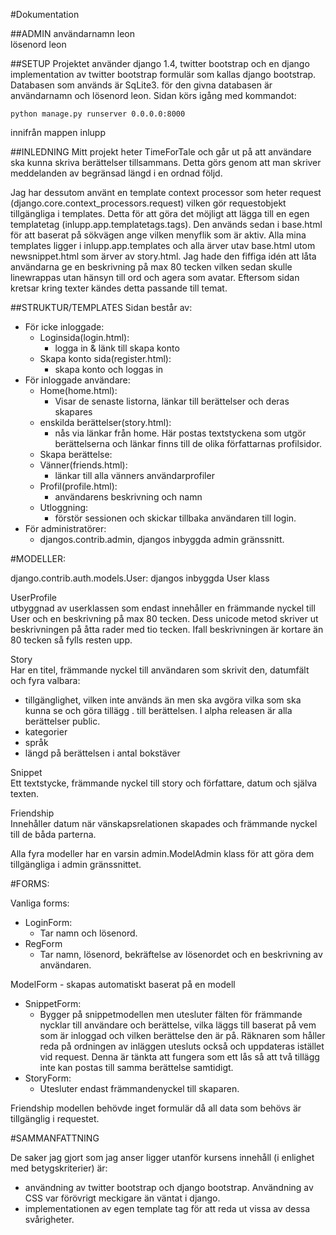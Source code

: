 #Dokumentation

##ADMIN
användarnamn leon  
lösenord leon

##SETUP
Projektet använder django 1.4, twitter bootstrap och en django implementation av twitter bootstrap formulär som kallas django bootstrap.
Databasen som används är SqLite3. för den givna databasen är användarnamn och lösenord leon.
Sidan körs igång med kommandot:  

    python manage.py runserver 0.0.0.0:8000  
    
innifrån mappen inlupp 

##INLEDNING
Mitt projekt heter TimeForTale och går ut på att användare ska kunna skriva berättelser tillsammans.
Detta görs genom att man skriver meddelanden av begränsad längd i en ordnad följd.

Jag har dessutom använt en template context processor som heter request (django.core.context_processors.request) vilken gör requestobjekt tillgängliga i templates. 
Detta för att göra det möjligt att lägga till en egen templatetag (inlupp.app.templatetags.tags). 
Den används sedan i base.html för att baserat på sökvägen ange vilken menyflik som är aktiv.
Alla mina templates ligger i inlupp.app.templates och alla ärver utav base.html utom newsnippet.html som ärver av story.html.
Jag hade den fiffiga idén att låta användarna ge en beskrivning på max 80 tecken vilken sedan skulle linewrappas utan hänsyn till ord och agera som avatar. 
Eftersom sidan kretsar kring texter kändes detta passande till temat. 

##STRUKTUR/TEMPLATES
Sidan består av:  
* För icke inloggade:  
    * Loginsida(login.html):  
        * logga in & länk till skapa konto  
    * Skapa konto sida(register.html):  
        * skapa konto och loggas in  
* För inloggade användare:  
    * Home(home.html):  
        * Visar de senaste listorna, länkar till berättelser och deras skapares  
    * enskilda berättelser(story.html):  
        * nås via länkar från home. Här postas textstyckena som utgör berättelserna och länkar finns till de olika författarnas profilsidor.  
    * Skapa berättelse:  
    * Vänner(friends.html):
        * länkar till alla vänners användarprofiler
    * Profil(profile.html):
        * användarens beskrivning och namn
    * Utloggning:
        * förstör sessionen och skickar tillbaka användaren till login.
* För administratörer:
    * djangos.contrib.admin, djangos inbyggda admin gränssnitt.


#MODELLER:

django.contrib.auth.models.User:
djangos inbyggda User klass

UserProfile  
utbyggnad av userklassen som endast innehåller en främmande nyckel till User och en beskrivning på max 80 tecken.
Dess unicode metod skriver ut beskrivningen på åtta rader med tio tecken. 
Ifall beskrivningen är kortare än 80 tecken så fylls resten upp.

Story  
Har en titel, främmande nyckel till användaren som skrivit den, datumfält och fyra valbara:  
- tillgänglighet, vilken inte används än men ska avgöra vilka som ska kunna se och göra tillägg . till berättelsen. I alpha releasen är alla berättelser public. 
- kategorier
- språk
- längd på berättelsen i antal bokstäver

Snippet  
Ett textstycke, främmande nyckel till story och författare, datum och själva texten.

Friendship  
Innehåller datum när vänskapsrelationen skapades och främmande nyckel till de båda parterna.

Alla fyra modeller har en varsin admin.ModelAdmin klass för att göra dem tillgängliga i admin gränssnittet.


#FORMS:

Vanliga forms:  
* LoginForm:
    * Tar namn och lösenord.
* RegForm
    * Tar namn, lösenord, bekräftelse av lösenordet och en beskrivning av användaren.  

ModelForm - skapas automatiskt baserat på en modell  
* SnippetForm:
    * Bygger på snippetmodellen men utesluter fälten för främmande nycklar till användare och berättelse, vilka läggs till baserat på vem som är inloggad och vilken berättelse den är på. Räknaren som håller reda på ordningen av inläggen utesluts också och uppdateras istället vid request. Denna är tänkta att fungera som ett lås så att två tillägg inte kan postas till samma berättelse samtidigt.
* StoryForm:
    * Utesluter endast främmandenyckel till skaparen.

Friendship modellen behövde inget formulär då all data som behövs är tillgänglig i requestet.

#SAMMANFATTNING

De saker jag gjort som jag anser ligger utanför kursens innehåll (i enlighet med betygskriterier) är:  
- användning av twitter bootstrap och django bootstrap. Användning av CSS var förövrigt meckigare än väntat i django.
- implementationen av egen template tag för att reda ut vissa av dessa svårigheter.

